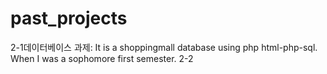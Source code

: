 # past_projects
2-1데이터베이스 과제: It is a shoppingmall database using php html-php-sql. When I was a sophomore first semester.
2-2 
